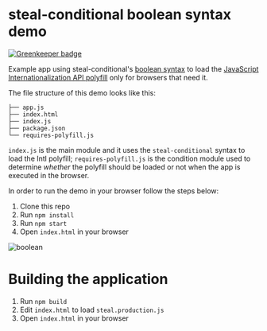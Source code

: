 # steal-conditional boolean syntax demo

[![Greenkeeper badge](https://badges.greenkeeper.io/stealjs/steal-conditional-boolean-example.svg)](https://greenkeeper.io/)

Example app using steal-conditional's [boolean syntax](http://stealjs.com/docs/StealJS.guides.boolean_conditional_loading.html) to load the [JavaScript Internationalization API polyfill](https://github.com/andyearnshaw/Intl.js/) only for browsers that need it.

The file structure of this demo looks like this:

```
├── app.js
├── index.html
├── index.js
├── package.json
└── requires-polyfill.js
```

`index.js` is the main module and it uses the `steal-conditional` syntax to load the Intl polyfill; `requires-polyfill.js` is the condition module used to determine _whether_ the polyfill should be loaded or not when the app is executed in the browser.

In order to run the demo in your browser follow the steps below:

1. Clone this repo
2. Run `npm install`
3. Run `npm start`
4. Open `index.html` in your browser

![boolean](https://cloud.githubusercontent.com/assets/724877/22217582/c7e5b310-e160-11e6-85a6-32588fa2c7d5.png)

# Building the application

1. Run `npm build`
2. Edit `index.html` to load `steal.production.js`
3. Open `index.html` in your browser
